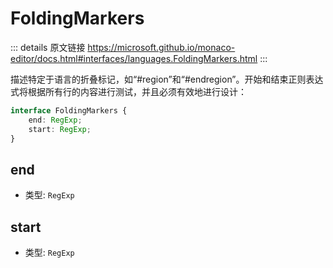 # FoldingMarkers

<backTop />
        
::: details 原文链接
https://microsoft.github.io/monaco-editor/docs.html#interfaces/languages.FoldingMarkers.html
:::

描述特定于语言的折叠标记，如“#region”和“#endregion”。开始和结束正则表达式将根据所有行的内容进行测试，并且必须有效地进行设计：

```ts
interface FoldingMarkers {
    end: RegExp;
    start: RegExp;
}
```
## end
- 类型: `RegExp`
## start
- 类型: `RegExp`